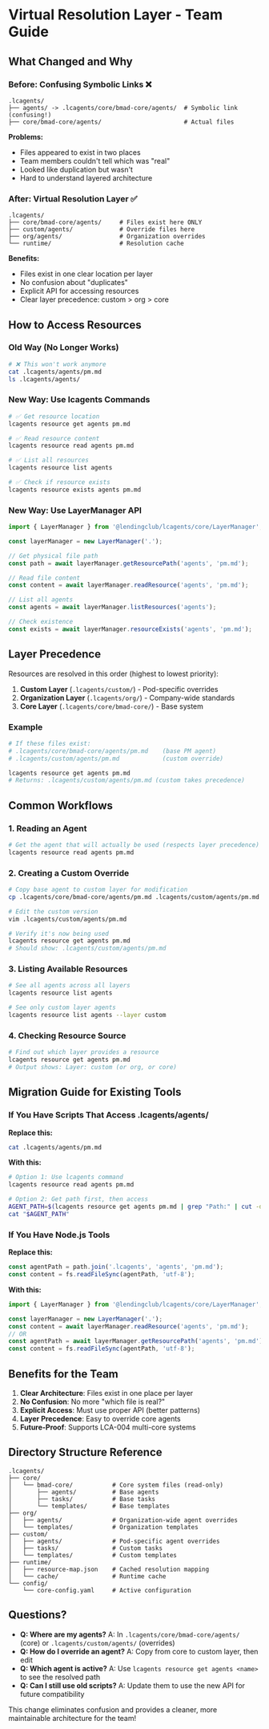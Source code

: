 # Virtual Resolution Layer - Team Guide

## What Changed and Why

### Before: Confusing Symbolic Links ❌
```
.lcagents/
├── agents/ -> .lcagents/core/bmad-core/agents/  # Symbolic link (confusing!)
├── core/bmad-core/agents/                       # Actual files
```
**Problems:**
- Files appeared to exist in two places
- Team members couldn't tell which was "real"
- Looked like duplication but wasn't
- Hard to understand layered architecture

### After: Virtual Resolution Layer ✅
```
.lcagents/
├── core/bmad-core/agents/     # Files exist here ONLY
├── custom/agents/             # Override files here
├── org/agents/                # Organization overrides
└── runtime/                   # Resolution cache
```
**Benefits:**
- Files exist in one clear location per layer
- No confusion about "duplicates"
- Explicit API for accessing resources
- Clear layer precedence: custom > org > core

## How to Access Resources

### Old Way (No Longer Works)
```bash
# ❌ This won't work anymore
cat .lcagents/agents/pm.md
ls .lcagents/agents/
```

### New Way: Use lcagents Commands
```bash
# ✅ Get resource location
lcagents resource get agents pm.md

# ✅ Read resource content
lcagents resource read agents pm.md

# ✅ List all resources
lcagents resource list agents

# ✅ Check if resource exists
lcagents resource exists agents pm.md
```

### New Way: Use LayerManager API
```typescript
import { LayerManager } from '@lendingclub/lcagents/core/LayerManager';

const layerManager = new LayerManager('.');

// Get physical file path
const path = await layerManager.getResourcePath('agents', 'pm.md');

// Read file content
const content = await layerManager.readResource('agents', 'pm.md');

// List all agents
const agents = await layerManager.listResources('agents');

// Check existence
const exists = await layerManager.resourceExists('agents', 'pm.md');
```

## Layer Precedence

Resources are resolved in this order (highest to lowest priority):

1. **Custom Layer** (`.lcagents/custom/`) - Pod-specific overrides
2. **Organization Layer** (`.lcagents/org/`) - Company-wide standards
3. **Core Layer** (`.lcagents/core/bmad-core/`) - Base system

### Example
```bash
# If these files exist:
# .lcagents/core/bmad-core/agents/pm.md    (base PM agent)
# .lcagents/custom/agents/pm.md            (custom override)

lcagents resource get agents pm.md
# Returns: .lcagents/custom/agents/pm.md (custom takes precedence)
```

## Common Workflows

### 1. Reading an Agent
```bash
# Get the agent that will actually be used (respects layer precedence)
lcagents resource read agents pm.md
```

### 2. Creating a Custom Override
```bash
# Copy base agent to custom layer for modification
cp .lcagents/core/bmad-core/agents/pm.md .lcagents/custom/agents/pm.md

# Edit the custom version
vim .lcagents/custom/agents/pm.md

# Verify it's now being used
lcagents resource get agents pm.md
# Should show: .lcagents/custom/agents/pm.md
```

### 3. Listing Available Resources
```bash
# See all agents across all layers
lcagents resource list agents

# See only custom layer agents
lcagents resource list agents --layer custom
```

### 4. Checking Resource Source
```bash
# Find out which layer provides a resource
lcagents resource get agents pm.md
# Output shows: Layer: custom (or org, or core)
```

## Migration Guide for Existing Tools

### If You Have Scripts That Access .lcagents/agents/
**Replace this:**
```bash
cat .lcagents/agents/pm.md
```

**With this:**
```bash
# Option 1: Use lcagents command
lcagents resource read agents pm.md

# Option 2: Get path first, then access
AGENT_PATH=$(lcagents resource get agents pm.md | grep "Path:" | cut -d' ' -f4)
cat "$AGENT_PATH"
```

### If You Have Node.js Tools
**Replace this:**
```javascript
const agentPath = path.join('.lcagents', 'agents', 'pm.md');
const content = fs.readFileSync(agentPath, 'utf-8');
```

**With this:**
```javascript
import { LayerManager } from '@lendingclub/lcagents/core/LayerManager';

const layerManager = new LayerManager('.');
const content = await layerManager.readResource('agents', 'pm.md');
// OR
const agentPath = await layerManager.getResourcePath('agents', 'pm.md');
const content = fs.readFileSync(agentPath, 'utf-8');
```

## Benefits for the Team

1. **Clear Architecture**: Files exist in one place per layer
2. **No Confusion**: No more "which file is real?"
3. **Explicit Access**: Must use proper API (better patterns)
4. **Layer Precedence**: Easy to override core agents
5. **Future-Proof**: Supports LCA-004 multi-core systems

## Directory Structure Reference

```
.lcagents/
├── core/
│   └── bmad-core/           # Core system files (read-only)
│       ├── agents/          # Base agents
│       ├── tasks/           # Base tasks
│       └── templates/       # Base templates
├── org/
│   ├── agents/              # Organization-wide agent overrides
│   └── templates/           # Organization templates
├── custom/
│   ├── agents/              # Pod-specific agent overrides
│   ├── tasks/               # Custom tasks
│   └── templates/           # Custom templates
├── runtime/
│   ├── resource-map.json    # Cached resolution mapping
│   └── cache/               # Runtime cache
└── config/
    └── core-config.yaml     # Active configuration
```

## Questions?

- **Q: Where are my agents?** A: In `.lcagents/core/bmad-core/agents/` (core) or `.lcagents/custom/agents/` (overrides)
- **Q: How do I override an agent?** A: Copy from core to custom layer, then edit
- **Q: Which agent is active?** A: Use `lcagents resource get agents <name>` to see the resolved path
- **Q: Can I still use old scripts?** A: Update them to use the new API for future compatibility

This change eliminates confusion and provides a cleaner, more maintainable architecture for the team!
